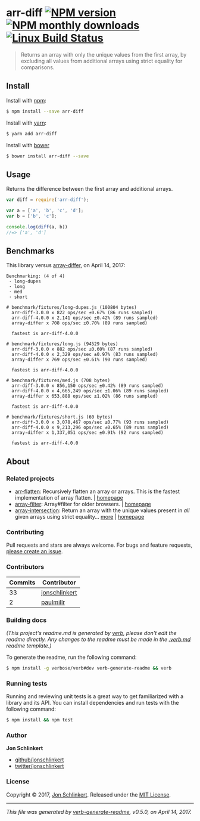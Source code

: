 # arr-diff [![NPM version](https://img.shields.io/npm/v/arr-diff.svg?style=flat)](https://www.npmjs.com/package/arr-diff) [![NPM monthly downloads](https://img.shields.io/npm/dm/arr-diff.svg?style=flat)](https://npmjs.org/package/arr-diff) [![Linux Build Status](https://img.shields.io/travis/jonschlinkert/arr-diff.svg?style=flat&label=Travis)](https://travis-ci.org/jonschlinkert/arr-diff)

> Returns an array with only the unique values from the first array, by excluding all values from additional arrays using strict equality for comparisons.

## Install

Install with [npm](https://www.npmjs.com/):

```sh
$ npm install --save arr-diff
```

Install with [yarn](https://yarnpkg.com):

```sh
$ yarn add arr-diff
```

Install with [bower](https://bower.io/)

```sh
$ bower install arr-diff --save
```

## Usage

Returns the difference between the first array and additional arrays.

```js
var diff = require('arr-diff');

var a = ['a', 'b', 'c', 'd'];
var b = ['b', 'c'];

console.log(diff(a, b))
//=> ['a', 'd']
```

## Benchmarks

This library versus [array-differ](https://github.com/sindresorhus/array-differ), on April 14, 2017:

```
Benchmarking: (4 of 4)
 · long-dupes
 · long
 · med
 · short

# benchmark/fixtures/long-dupes.js (100804 bytes)
  arr-diff-3.0.0 x 822 ops/sec ±0.67% (86 runs sampled)
  arr-diff-4.0.0 x 2,141 ops/sec ±0.42% (89 runs sampled)
  array-differ x 708 ops/sec ±0.70% (89 runs sampled)

  fastest is arr-diff-4.0.0

# benchmark/fixtures/long.js (94529 bytes)
  arr-diff-3.0.0 x 882 ops/sec ±0.60% (87 runs sampled)
  arr-diff-4.0.0 x 2,329 ops/sec ±0.97% (83 runs sampled)
  array-differ x 769 ops/sec ±0.61% (90 runs sampled)

  fastest is arr-diff-4.0.0

# benchmark/fixtures/med.js (708 bytes)
  arr-diff-3.0.0 x 856,150 ops/sec ±0.42% (89 runs sampled)
  arr-diff-4.0.0 x 4,665,249 ops/sec ±1.06% (89 runs sampled)
  array-differ x 653,888 ops/sec ±1.02% (86 runs sampled)

  fastest is arr-diff-4.0.0

# benchmark/fixtures/short.js (60 bytes)
  arr-diff-3.0.0 x 3,078,467 ops/sec ±0.77% (93 runs sampled)
  arr-diff-4.0.0 x 9,213,296 ops/sec ±0.65% (89 runs sampled)
  array-differ x 1,337,051 ops/sec ±0.91% (92 runs sampled)

  fastest is arr-diff-4.0.0
```

## About

### Related projects

* [arr-flatten](https://www.npmjs.com/package/arr-flatten): Recursively flatten an array or arrays. This is the fastest implementation of array flatten. | [homepage](https://github.com/jonschlinkert/arr-flatten "Recursively flatten an array or arrays. This is the fastest implementation of array flatten.")
* [array-filter](https://www.npmjs.com/package/array-filter): Array#filter for older browsers. | [homepage](https://github.com/juliangruber/array-filter "Array#filter for older browsers.")
* [array-intersection](https://www.npmjs.com/package/array-intersection): Return an array with the unique values present in _all_ given arrays using strict equality… [more](https://github.com/jonschlinkert/array-intersection) | [homepage](https://github.com/jonschlinkert/array-intersection "Return an array with the unique values present in _all_ given arrays using strict equality for comparisons.")

### Contributing

Pull requests and stars are always welcome. For bugs and feature requests, [please create an issue](../../issues/new).

### Contributors

| **Commits** | **Contributor** |
| --- | --- |
| 33 | [jonschlinkert](https://github.com/jonschlinkert) |
| 2 | [paulmillr](https://github.com/paulmillr) |

### Building docs

_(This project's readme.md is generated by [verb](https://github.com/verbose/verb-generate-readme), please don't edit the readme directly. Any changes to the readme must be made in the [.verb.md](.verb.md) readme template.)_

To generate the readme, run the following command:

```sh
$ npm install -g verbose/verb#dev verb-generate-readme && verb
```

### Running tests

Running and reviewing unit tests is a great way to get familiarized with a library and its API. You can install dependencies and run tests with the following command:

```sh
$ npm install && npm test
```

### Author

**Jon Schlinkert**

* [github/jonschlinkert](https://github.com/jonschlinkert)
* [twitter/jonschlinkert](https://twitter.com/jonschlinkert)

### License

Copyright © 2017, [Jon Schlinkert](https://github.com/jonschlinkert).
Released under the [MIT License](LICENSE).

***

_This file was generated by [verb-generate-readme](https://github.com/verbose/verb-generate-readme), v0.5.0, on April 14, 2017._
